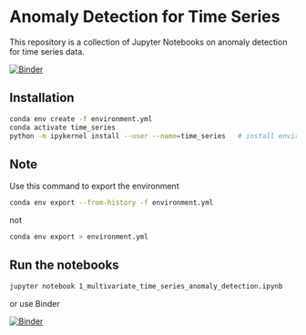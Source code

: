 # Anomaly Detection for Time Series

This repository is a collection of Jupyter Notebooks on anomaly detection for time series data.

[![Binder](https://mybinder.org/badge_logo.svg)](https://mybinder.org/v2/gh/PierreExeter/anomaly_detection_time_series/master)

## Installation

```bash
conda env create -f environment.yml
conda activate time_series
python -m ipykernel install --user --name=time_series   # install environment in Jupyter notebook
```

## Note

Use this command to export the environment
```bash
conda env export --from-history -f environment.yml
```

not 
```bash
conda env export > environment.yml
```

## Run the notebooks

```bash
jupyter notebook 1_multivariate_time_series_anomaly_detection.ipynb
```
or use Binder

[![Binder](https://mybinder.org/badge_logo.svg)](https://mybinder.org/v2/gh/PierreExeter/anomaly_detection_time_series/master)

